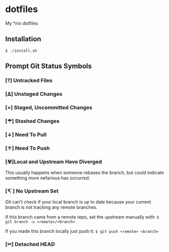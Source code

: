 # dotfiles

My *nix dotfiles

## Installation
```
$ ./install.sh
```

## Prompt Git Status Symbols

### [?] Untracked Files
### [Δ] Unstaged Changes
### [+] Staged, Uncommitted Changes
### [☂] Stashed Changes
### [↓] Need To Pull
### [↑] Need To Push
### [☢]Local and Upstream Have Diverged
This usually happens when someone rebases the branch, but could indicate something more nefarious has occurred.

### [↸ ] No Upstream Set
Git can't check if your local branch is up to date because your current branch is not tracking any remote branches.

If this branch came from a remote repo, set the upstream manually with:
`$ git branch -u <remote>/<branch>`

If you made this branch locally just push it:
`$ git push <remote> <branch>`

### [✂] Detached HEAD
